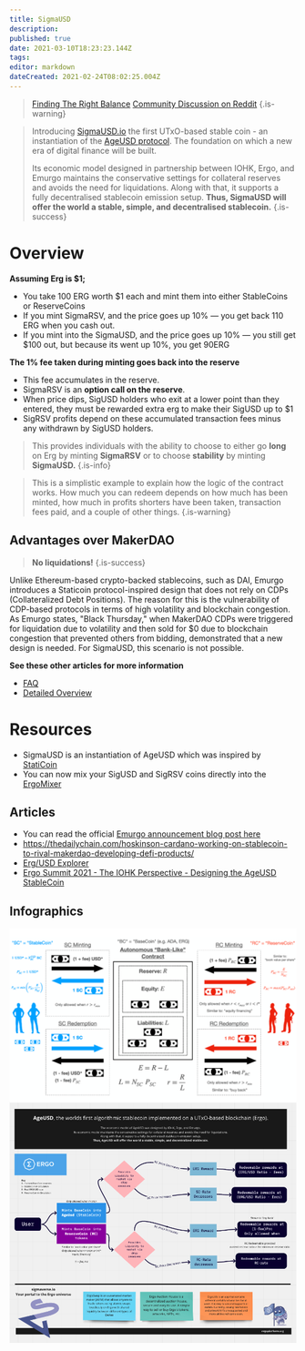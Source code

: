 ```yaml
---
title: SigmaUSD
description: 
published: true
date: 2021-03-10T18:23:23.144Z
tags: 
editor: markdown
dateCreated: 2021-02-24T08:02:25.004Z
---
```


> [Finding The Right Balance](https://ergoplatform.org/en/blog/2021_03_04-finding-right-balance/)
> [Community Discussion on Reddit](https://www.reddit.com/r/ergonauts/comments/lx7an4/sigmausd_dao_bank_is_a_complex_beast_highlevel/gpr96fq/?context=3)
{.is-warning}


> Introducing [SigmaUSD.io](https://sigmausd.io/#/) the first UTxO-based stable coin - an instantiation of the [AgeUSD protocol](https://github.com/Emurgo/age-usd). The foundation on which a new era of digital finance will be built.
>
>Its economic model designed in partnership between IOHK, Ergo, and Emurgo maintains the conservative settings for collateral reserves and avoids the need for liquidations. Along with that, it supports a fully decentralised stablecoin emission setup. **Thus, SigmaUSD will offer the world a stable, simple, and decentralised stablecoin.**
{.is-success}





# Overview


**Assuming Erg is $1;**

- You take 100 ERG worth $1 each and mint them into either StableCoins or ReserveCoins
- If you mint SigmaRSV, and the price goes up 10% — you get back 110 ERG when you cash out.
- If you mint into the SigmaUSD, and the price goes up 10% — you still get $100 out, but because its went up 10%, you get 90ERG


**The 1% fee taken during minting goes back into the reserve**
- This fee accumulates in the reserve.
- SigmaRSV is an **option call on the reserve**. 
- When price dips, SigUSD holders who exit at a lower point than they entered, they must be rewarded extra erg to make their SigUSD up to $1
- SigRSV profits depend on these accumulated transaction fees minus any withdrawn by SigUSD holders. 

> This provides individuals with the ability to choose to either go **long** on Erg by minting **SigmaRSV** or to choose **stability** by minting **SigmaUSD.**
{.is-info}


> This is a simplistic example to explain how the logic of the contract works. How much you can redeem depends on how much has been minted, how much in profits shorters have been taken, transaction fees paid, and a couple of other things.
{.is-warning}


## Advantages over MakerDAO
> **No liquidations!**
{.is-success}

Unlike Ethereum-based crypto-backed stablecoins, such as DAI, Emurgo introduces a Staticoin protocol-inspired design that does not rely on CDPs (Collateralized Debt Positions). The reason for this is the vulnerability of CDP-based protocols in terms of high volatility and blockchain congestion. As Emurgo states, "Black Thursday," when MakerDAO CDPs were triggered for liquidation due to volatility and then sold for $0 due to blockchain congestion that prevented others from bidding, demonstrated that a new design is needed. For SigmaUSD, this scenario is not possible.


**See these other articles for more information**
- [FAQ](/SigmaUSD/FAQ)
- [Detailed Overview](/SigmaUSD/Overview)

# Resources

- SigmaUSD is an instantiation of AgeUSD which was inspired by [StatiCoin](http://staticoin.com/whitepaper.pdf)
- You can now mix your SigUSD and SigRSV coins directly into the [ErgoMixer](/ErgoMixer)

## Articles
- You can read the official [Emurgo announcement blog post here](https://ergoplatform.org/en/blog/2021_02_26-sigmausd-released/)
- https://thedailychain.com/hoskinson-cardano-working-on-stablecoin-to-rival-makerdao-developing-defi-products/
- [Erg/USD Explorer](https://explorer.ergoplatform.com/en/oracle-pool-state/ergusd) 
- [Ergo Summit 2021 - The IOHK Perspective - Designing the AgeUSD StableCoin](https://youtu.be/zG-rxMCDIa0?t=9247)


## Infographics

![screenshot_2021-02-25_at_19.14.01.png](/screenshot_2021-02-25_at_19.14.01.png)
![unknown.png](/unknown.png)